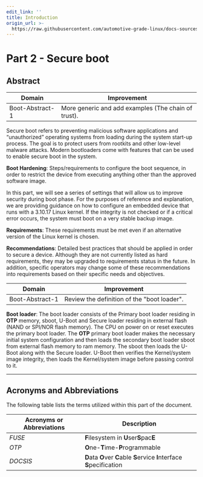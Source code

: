 ```yaml
---
edit_link: ''
title: Introduction
origin_url: >-
  https://raw.githubusercontent.com/automotive-grade-linux/docs-sources/halibut/docs/security-blueprint/part-2/0_Abstract.md
---
```


<!-- WARNING: This file is generated by fetch_docs.js using /home/boron/Documents/AGL/docs-webtemplate/site/_data/tocs/architecture/halibut/security_blueprint-security-blueprint-book.yml -->

# Part 2 - Secure boot

## Abstract

<!-- section-todo -->

Domain          | Improvement
--------------- | ----------------------------------------------------
Boot-Abstract-1 | More generic and add examples (The chain of trust).

<!-- end-section-todo -->

Secure boot refers to preventing malicious software applications and
“unauthorized” operating systems from loading during the system start-up process.
The goal is to protect users from rootkits and other low-level malware attacks.
Modern bootloaders come with features that can be used to enable secure boot in the system.

**Boot Hardening**: Steps/requirements to configure the boot sequence, in order
to restrict the device from executing anything other than the approved software
image.

In this part, we will see a series of settings that will allow us to improve
security during boot phase. For the purposes of reference and explanation, we
are providing guidance on how to configure an embedded device that runs with a
3.10.17 Linux kernel. If the integrity is not checked or if a critical error
occurs, the system must boot on a very stable backup image.

**Requirements**: These requirements must be met even if an alternative version
of the Linux kernel is chosen.

**Recommendations**: Detailed best practices that should be applied in order to
secure a device. Although they are not currently listed as hard requirements,
they may be upgraded to requirements status in the future. In addition, specific
operators may change some of these recommendations into requirements based on
their specific needs and objectives.

<!-- section-todo -->

Domain          | Improvement
--------------- | -------------------------------------------
Boot-Abstract-1 | Review the definition of the "boot loader".

<!-- end-section-todo -->

**Boot loader**: The boot loader consists of the Primary boot loader residing
in **OTP** memory, sboot, U-Boot and Secure loader residing in external flash
(NAND or SPI/NOR flash memory). The CPU on power on or reset executes the
primary boot loader. The **OTP** primary boot loader makes the necessary initial
system configuration and then loads the secondary boot loader sboot from
external flash memory to ram memory. The sboot then loads the U-Boot along with
the Secure loader. U-Boot then verifies the Kernel/system image integrity, then
loads the Kernel/system image before passing control to it.

--------------------------------------------------------------------------------

## Acronyms and Abbreviations

The following table lists the terms utilized within this part of the document.

Acronyms or Abbreviations | Description
------------------------- | -----------------------------------------------------------------------
_FUSE_                    | **F**ilesystem in **U**ser**S**pac**E**
_OTP_                     | **O**ne-**T**ime-**P**rogrammable
_DOCSIS_                  | **D**ata **O**ver **C**able **S**ervice **I**nterface **S**pecification
